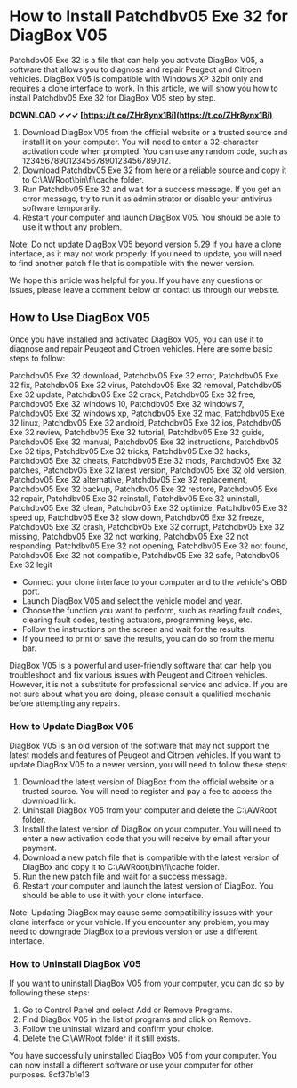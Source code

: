 # How to Install Patchdbv05 Exe 32 for DiagBox V05
 
Patchdbv05 Exe 32 is a file that can help you activate DiagBox V05, a software that allows you to diagnose and repair Peugeot and Citroen vehicles. DiagBox V05 is compatible with Windows XP 32bit only and requires a clone interface to work. In this article, we will show you how to install Patchdbv05 Exe 32 for DiagBox V05 step by step.
 
**DOWNLOAD ✓✓✓ [https://t.co/ZHr8ynx1Bi](https://t.co/ZHr8ynx1Bi)**


 
1. Download DiagBox V05 from the official website or a trusted source and install it on your computer. You will need to enter a 32-character activation code when prompted. You can use any random code, such as 12345678901234567890123456789012.
2. Download Patchdbv05 Exe 32 from here or a reliable source and copy it to C:\AWRoot\bin\fi\cache folder.
3. Run Patchdbv05 Exe 32 and wait for a success message. If you get an error message, try to run it as administrator or disable your antivirus software temporarily.
4. Restart your computer and launch DiagBox V05. You should be able to use it without any problem.

Note: Do not update DiagBox V05 beyond version 5.29 if you have a clone interface, as it may not work properly. If you need to update, you will need to find another patch file that is compatible with the newer version.
 
We hope this article was helpful for you. If you have any questions or issues, please leave a comment below or contact us through our website.
  
## How to Use DiagBox V05
 
Once you have installed and activated DiagBox V05, you can use it to diagnose and repair Peugeot and Citroen vehicles. Here are some basic steps to follow:
 
Patchdbv05 Exe 32 download,  Patchdbv05 Exe 32 error,  Patchdbv05 Exe 32 fix,  Patchdbv05 Exe 32 virus,  Patchdbv05 Exe 32 removal,  Patchdbv05 Exe 32 update,  Patchdbv05 Exe 32 crack,  Patchdbv05 Exe 32 free,  Patchdbv05 Exe 32 windows 10,  Patchdbv05 Exe 32 windows 7,  Patchdbv05 Exe 32 windows xp,  Patchdbv05 Exe 32 mac,  Patchdbv05 Exe 32 linux,  Patchdbv05 Exe 32 android,  Patchdbv05 Exe 32 ios,  Patchdbv05 Exe 32 review,  Patchdbv05 Exe 32 tutorial,  Patchdbv05 Exe 32 guide,  Patchdbv05 Exe 32 manual,  Patchdbv05 Exe 32 instructions,  Patchdbv05 Exe 32 tips,  Patchdbv05 Exe 32 tricks,  Patchdbv05 Exe 32 hacks,  Patchdbv05 Exe 32 cheats,  Patchdbv05 Exe 32 mods,  Patchdbv05 Exe 32 patches,  Patchdbv05 Exe 32 latest version,  Patchdbv05 Exe 32 old version,  Patchdbv05 Exe 32 alternative,  Patchdbv05 Exe 32 replacement,  Patchdbv05 Exe 32 backup,  Patchdbv05 Exe 32 restore,  Patchdbv05 Exe 32 repair,  Patchdbv05 Exe 32 reinstall,  Patchdbv05 Exe 32 uninstall,  Patchdbv05 Exe 32 clean,  Patchdbv05 Exe 32 optimize,  Patchdbv05 Exe 32 speed up,  Patchdbv05 Exe 32 slow down,  Patchdbv05 Exe 32 freeze,  Patchdbv05 Exe 32 crash,  Patchdbv05 Exe 32 corrupt,  Patchdbv05 Exe 32 missing,  Patchdbv05 Exe 32 not working,  Patchdbv05 Exe 32 not responding,  Patchdbv05 Exe 32 not opening,  Patchdbv05 Exe 32 not found,  Patchdbv05 Exe 32 not compatible,  Patchdbv05 Exe 32 safe,  Patchdbv05 Exe 32 legit

- Connect your clone interface to your computer and to the vehicle's OBD port.
- Launch DiagBox V05 and select the vehicle model and year.
- Choose the function you want to perform, such as reading fault codes, clearing fault codes, testing actuators, programming keys, etc.
- Follow the instructions on the screen and wait for the results.
- If you need to print or save the results, you can do so from the menu bar.

DiagBox V05 is a powerful and user-friendly software that can help you troubleshoot and fix various issues with Peugeot and Citroen vehicles. However, it is not a substitute for professional service and advice. If you are not sure about what you are doing, please consult a qualified mechanic before attempting any repairs.
  
### How to Update DiagBox V05
 
DiagBox V05 is an old version of the software that may not support the latest models and features of Peugeot and Citroen vehicles. If you want to update DiagBox V05 to a newer version, you will need to follow these steps:

1. Download the latest version of DiagBox from the official website or a trusted source. You will need to register and pay a fee to access the download link.
2. Uninstall DiagBox V05 from your computer and delete the C:\AWRoot folder.
3. Install the latest version of DiagBox on your computer. You will need to enter a new activation code that you will receive by email after your payment.
4. Download a new patch file that is compatible with the latest version of DiagBox and copy it to C:\AWRoot\bin\fi\cache folder.
5. Run the new patch file and wait for a success message.
6. Restart your computer and launch the latest version of DiagBox. You should be able to use it with your clone interface.

Note: Updating DiagBox may cause some compatibility issues with your clone interface or your vehicle. If you encounter any problem, you may need to downgrade DiagBox to a previous version or use a different interface.
  
### How to Uninstall DiagBox V05
 
If you want to uninstall DiagBox V05 from your computer, you can do so by following these steps:

1. Go to Control Panel and select Add or Remove Programs.
2. Find DiagBox V05 in the list of programs and click on Remove.
3. Follow the uninstall wizard and confirm your choice.
4. Delete the C:\AWRoot folder if it still exists.

You have successfully uninstalled DiagBox V05 from your computer. You can now install a different software or use your computer for other purposes.
 8cf37b1e13
 
